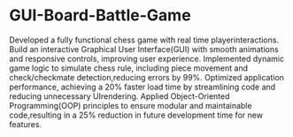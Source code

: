 # GUI-Board-Battle-Game
Developed a fully functional chess game with real time playerinteractions. Build an interactive Graphical User Interface(GUI) with smooth animations and responsive controls, improving user experience. 
Implemented dynamic game logic to simulate chess rule, including piece movement and check/checkmate detection,reducing errors by 99%. Optimized application performance, achieving a 20% faster load time by streamlining code and reducing unnecessary UIrendering. 
Applied Object-Oriented Programming(OOP) principles to ensure modular and maintainable code,resulting in a 25% reduction in future development time for new features.

